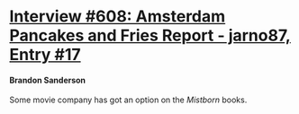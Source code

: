# [Interview #608: Amsterdam Pancakes and Fries Report - jarno87, Entry #17](https://www.theoryland.com/intvmain.php?i=608#17)

#### Brandon Sanderson

Some movie company has got an option on the
*Mistborn*
books.

